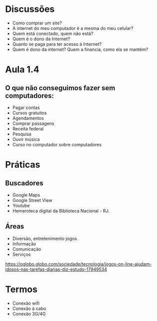 # Discussões
- Como comprar um site?
- A internet do meu computador é a mesma do meu celular?
- Quem está conectado, quem não está?
- Quem é o dono da Internet?
- Quanto se paga para ter acesso à Internet?
- Quem é dono da internet? Quem a financia, como ela se mantém?

# Aula 1.4

## O que não conseguimos fazer sem computadores:
- Pagar contas
- Cursos gratuitos
- Agendamentos
- Comprar passagens
- Receita federal
- Pesquisa
- Ouvir música
- Curso no computador sobre computadores

# Práticas

## Buscadores
- Google Maps
- Google Street View
- Youtube
- Hemeroteca digital da Biblioteca Nacional - RJ.

## Áreas
- Diversão, entretenimento jogos
- Informação
- Comunicação
- Serviços

https://oglobo.globo.com/sociedade/tecnologia/jogos-on-line-ajudam-idosos-nas-tarefas-diarias-diz-estudo-17949534

# Termos
- Conexão wifi
- Conexão à cabo
- Conexão 3G/4G